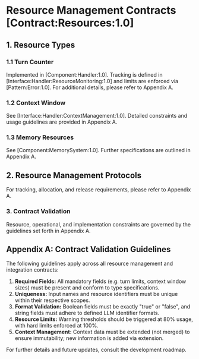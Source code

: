 # Resource Management Contracts [Contract:Resources:1.0]

## 1. Resource Types

### 1.1 Turn Counter
Implemented in [Component:Handler:1.0]. Tracking is defined in [Interface:Handler:ResourceMonitoring:1.0] and limits are enforced via [Pattern:Error:1.0]. For additional details, please refer to Appendix A.

### 1.2 Context Window
See [Interface:Handler:ContextManagement:1.0]. Detailed constraints and usage guidelines are provided in Appendix A.

### 1.3 Memory Resources
See [Component:MemorySystem:1.0]. Further specifications are outlined in Appendix A.

## 2. Resource Management Protocols

For tracking, allocation, and release requirements, please refer to Appendix A.

### 3. Contract Validation
Resource, operational, and implementation constraints are governed by the guidelines set forth in Appendix A.

## Appendix A: Contract Validation Guidelines

The following guidelines apply across all resource management and integration contracts:

1. **Required Fields:** All mandatory fields (e.g. turn limits, context window sizes) must be present and conform to type specifications.
2. **Uniqueness:** Input names and resource identifiers must be unique within their respective scopes.
3. **Format Validation:** Boolean fields must be exactly "true" or "false", and string fields must adhere to defined LLM identifier formats.
4. **Resource Limits:** Warning thresholds should be triggered at 80% usage, with hard limits enforced at 100%.
5. **Context Management:** Context data must be extended (not merged) to ensure immutability; new information is added via extension.

For further details and future updates, consult the development roadmap.
